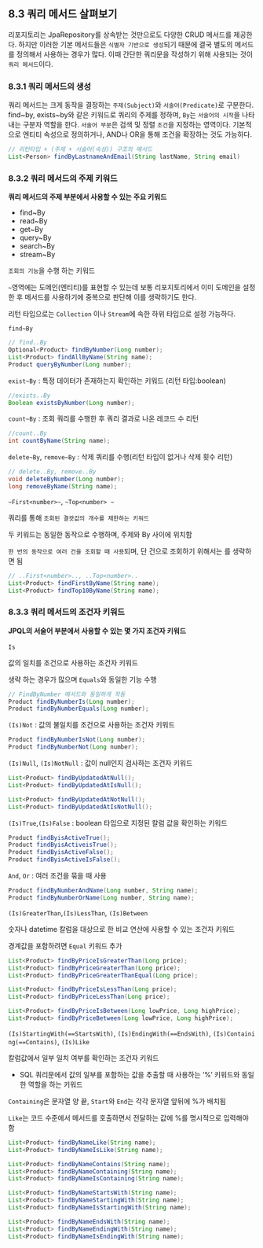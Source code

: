 ## 8.3 쿼리 메서드 살펴보기

리포지토리는 JpaRepository를 상속받는 것만으로도 다양한 CRUD 메서드를 제공한다. 하지만 이러한 기본 메서드들은 `식별자 기반으로 생성`되기 때문에 결국 별도의 메서드를 정의해서 사용하는 경우가 많다. 이때 간단한 쿼리문을 작성하기 위해 사용되는 것이 `쿼리 메서드`이다.

### 8.3.1 쿼리 메서드의 생성

쿼리 메서드는 크게 동작을 결정하는 `주제(Subject)`와 `서술어(Predicate)`로 구분한다. find~by, exists~by와 같은 키워드로 쿼리의 주제를 정하며, `By`는 `서술어의 시작`을 나타내는 구분자 역할을 한다. `서술어 부분`은 검색 및 정렬 `조건`을 지정하는 영역이다. 기본적으로 엔티티 속성으로 정의하거나, AND나 OR을 통해 조건을 확장하는 것도 가능하다.

```java
// 리턴타입 + (주제 + 서술어(속성)) 구조의 메서드
List<Person> findByLastnameAndEmail(String lastName, String email)
```

### 8.3.2 쿼리 메서드의 주제 키워드

**쿼리 메서드의 주제 부분에서 사용할 수 있는 주요 키워드**

- find~By
- read~By
- get~By
- query~By
- search~By
- stream~By

`조회의 기능`을 수행 하는 키워드

`~`영역에는 도메인(엔티티)를 표현할 수 있는데 보통 리포지토리에서 이미 도메인을 설정한 후 메서드를 사용하기에 중복으로 판단해 이를 생략하기도 한다.

리턴 타입으로는 `Collection` 이나 `Stream`에 속한 하위 타입으로 설정 가능하다.

`find~By`

```java
// find..By
Optional<Product> findByNumber(Long number);
List<Product> findAllByName(String name);
Product queryByNumber(Long number);
```

`exist~By` : 특정 데이터가 존재하는지 확인하는 키워드 (리턴 타입:boolean)

```java
//exists..By
Boolean existsByNumber(Long number);
```

`count~By` : 조회 쿼리를 수행한 후 쿼리 결과로 나온 레코드 수 리턴

```java
//count..By
int countByName(String name);
```

`delete~By`, `remove~By` : 삭제 쿼리를 수행(리턴 타입이 없거나 삭제 횟수 리턴)

```java
// delete..By, remove..By
void deleteByNumber(Long number);
long removeByName(String name);
```

`~First<number>~`, `~Top<number> ~`

쿼리를 통해 `조회된 결괏값의 개수를 제한하는 키워드`

두 키워드는 동일한 동작으로 수행하며, 주제와 By 사이에 위치함

`한 번의 동작으로 여러 건을 조회할 때 사용`되며, 단 건으로 조회하기 위해서는 <number>를 생략하면 됨

```java
// ..First<number>.., ..Top<number>..
List<Product> findFirstByName(String name);
List<Product> findTop10ByName(String name);
```

### 8.3.3 쿼리 메서드의 조건자 키워드

**JPQL의 서술어 부분에서 사용할 수 있는 몇 가지 조건자 키워드**

`Is` 

값의 일치를 조건으로 사용하는 조건자 키워드

생략 하는 경우가 많으며 `Equals`와 동일한 기능 수행

```java
// FindByNumber 메서드와 동일하게 작동
Product findByNumberIs(Long number);
Product findByNumberEquals(Long number);
```

`(Is)Not` : 값의 불일치를 조건으로 사용하는 조건자 키워드

```java
Product findByNumberIsNot(Long number);
Product findByNumberNot(Long number);
```

`(Is)Null`, `(Is)NotNull` : 값이 null인지 검사하는 조건자 키워드

```java
List<Product> findByUpdatedAtNull();
List<Product> findByUpdatedAtIsNull();

List<Product> findByUpdatedAtNotNull();
List<Product> findByUpdatedAtIsNotNull();
```

`(Is)True`,`(Is)False` : boolean 타입으로 지정된 칼럼 값을 확인하는 키워드

```java
Product findByisActiveTrue();
Product findByisActiveisTrue();
Product findByisActiveFalse();
Product findByisActiveIsFalse();
```

`And`, `Or` : 여러 조건을 묶을 때 사용

```java
Product findByNumberAndName(Long number, String name);
Product findByNumberOrName(Long number, String name);
```

`(Is)GreaterThan`,`(Is)LessThan`, `(Is)Between`

숫자나 datetime 칼럼을 대상으로 한 비교 연산에 사용할 수 있는 조건자 키워드

경계값을 포함하려면 `Equal` 키워드 추가

```java
List<Product> findByPriceIsGreaterThan(Long price);
List<Product> findByPriceGreaterThan(Long price);
List<Product> findByPriceGreaterThanEqual(Long price);

List<Product> findByPriceIsLessThan(Long price);
List<Product> findByPriceLessThan(Long price);

List<Product> findByPriceIsBetween(Long lowPrice, Long highPrice);
List<Product> findByPriceBetween(Long lowPrice, Long highPrice);
```

`(Is)StartingWith(==StartsWith)`, `(Is)EndingWith(==EndsWith)`, `(Is)Containing(==Contains)`, `(Is)Like`

칼럼값에서 일부 일치 여부를 확인하는 조건자 키워드

- SQL 쿼리문에서 값의 일부를 포함하는 값을 추출할 때 사용하는 ‘%’ 키워드와 동일한 역할을 하는 키워드

`Containing`은 문자열 양 끝, `Start`와 `End`는 각각 문자열 앞뒤에 %가 배치됨

`Like`는 코드 수준에서 메서드를 호출하면서 전달하는 값에 %를 명시적으로 입력해야 함
```java
List<Product> findByNameLike(String name);
List<Product> findByNameIsLike(String name);

List<Product> findByNameContains(String name);
List<Product> findByNameContaining(String name);
List<Product> findByNameIsContaining(String name);

List<Product> findByNameStartsWith(String name);
List<Product> findByNameStartingWith(String name);
List<Product> findByNameIsStartingWith(String name);

List<Product> findByNameEndsWith(String name);
List<Product> findByNameEndingWith(String name);
List<Product> findByNameIsEndingWith(String name);
```